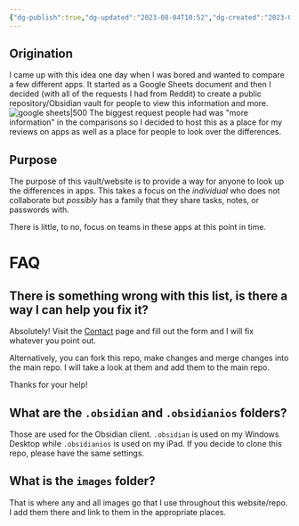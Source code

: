 ```yaml
---
{"dg-publish":true,"dg-updated":"2023-08-04T10:52","dg-created":"2023-08-04T10:24","dg-path":"About.md","title":"About App Seeker","dg-permalink":"about","permalink":"/about/","dgPassFrontmatter":true,"created":"2023-08-04T10:24","updated":"2023-08-04T10:52"}
---
```


## Origination
I came up with this idea one day when I was bored and wanted to compare a few different apps. It started as a Google Sheets document and then I decided (with all of the requests I had from Reddit) to create a public repository/Obsidian vault for people to view this information and more.
![google sheets|500](/img/user/Tools/images/google-sheets-og.png)
The biggest request people had was "more information" in the comparisons so I decided to host this as a place for my reviews on apps as well as a place for people to look over the differences.
## Purpose
The purpose of this vault/website is to provide a way for anyone to look up the differences in apps. This takes a focus on the *individual* who does not collaborate but *possibly* has a family that they share tasks, notes, or passwords with.

There is little, to no, focus on teams in these apps at this point in time.
# FAQ
## There is something wrong with this list, is there a way I can help you fix it?
Absolutely! Visit the [Contact](https://forms.fillout.com/t/qMsPWCewKVus) page and fill out the form and I will fix whatever you point out. 

Alternatively, you can fork this repo, make changes and merge changes into the main repo. I will take a look at them and add them to the main repo.

Thanks for your help!
## What are the `.obsidian` and `.obsidianios` folders?
Those are used for the Obsidian client. `.obsidian` is used on my Windows Desktop while `.obsidianios` is used on my iPad. If you decide to clone this repo, please have the same settings.

## What is the `images` folder?
That is where any and all images go that I use throughout this website/repo. I add them there and link to them in the appropriate places.